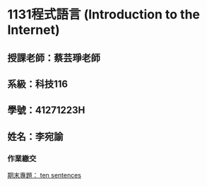 # 1131程式語言 (Introduction to the Internet)

## 授課老師：蔡芸琤老師
## 系級：科技116
## 學號：41271223H
## 姓名：李宛諭

### 作業繳交
[期末專題： ten sentences](https://youtu.be/sepp7MkSArA?si=_T14yjrHSOaG_Ihz)
